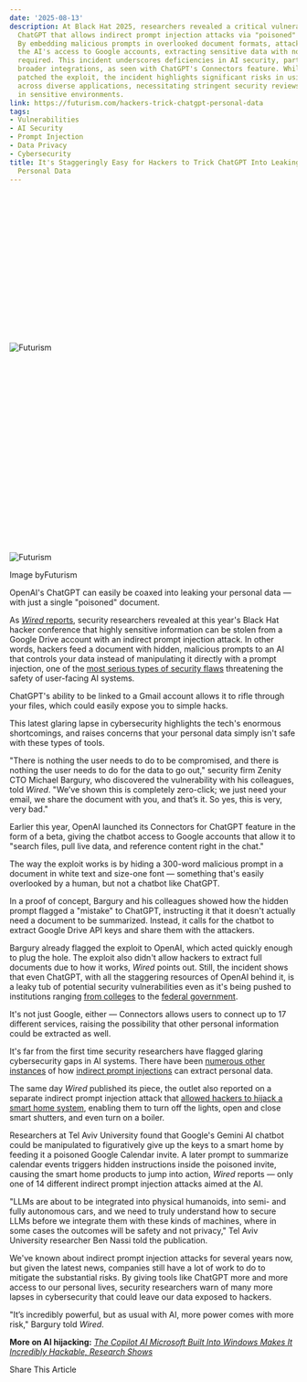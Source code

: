 ```yaml
---
date: '2025-08-13'
description: At Black Hat 2025, researchers revealed a critical vulnerability in OpenAI's
  ChatGPT that allows indirect prompt injection attacks via "poisoned" documents.
  By embedding malicious prompts in overlooked document formats, attackers can exploit
  the AI's access to Google accounts, extracting sensitive data with no user interaction
  required. This incident underscores deficiencies in AI security, particularly with
  broader integrations, as seen with ChatGPT's Connectors feature. While OpenAI swiftly
  patched the exploit, the incident highlights significant risks in using AI tools
  across diverse applications, necessitating stringent security reviews prior to deployment
  in sensitive environments.
link: https://futurism.com/hackers-trick-chatgpt-personal-data
tags:
- Vulnerabilities
- AI Security
- Prompt Injection
- Data Privacy
- Cybersecurity
title: It's Staggeringly Easy for Hackers to Trick ChatGPT Into Leaking Your Most
  Personal Data
---
```


![](data:image/svg+xml,%3csvg%20xmlns=%27http://www.w3.org/2000/svg%27%20version=%271.1%27%20width=%271024%27%20height=%27536.1256544502618%27/%3e)![Futurism](https://futurism.com/_next/image?url=https%3A%2F%2Fwordpress-assets.futurism.com%2F2025%2F08%2Fhackers-trick-chatgpt-personal-data.jpg&w=2048&q=75)

![](data:image/svg+xml,%3csvg%20xmlns=%27http://www.w3.org/2000/svg%27%20version=%271.1%27%20width=%271024%27%20height=%27682.6666666666666%27/%3e)![Futurism](https://futurism.com/_next/image?url=https%3A%2F%2Fwordpress-assets.futurism.com%2F2025%2F08%2Fhackers-trick-chatgpt-personal-data.jpg&w=2048&q=75)

Image byFuturism

OpenAI's ChatGPT can easily be coaxed into leaking your personal data — with just a single "poisoned" document.

As [_Wired_ reports](https://www.wired.com/story/poisoned-document-could-leak-secret-data-chatgpt/), security researchers revealed at this year's Black Hat hacker conference that highly sensitive information can be stolen from a Google Drive account with an indirect prompt injection attack. In other words, hackers feed a document with hidden, malicious prompts to an AI that controls your data instead of manipulating it directly with a prompt injection, one of the [most serious types of security flaws](https://www.wired.com/story/generative-ai-prompt-injection-hacking/) threatening the safety of user-facing AI systems.

ChatGPT's ability to be linked to a Gmail account allows it to rifle through your files, which could easily expose you to simple hacks.

This latest glaring lapse in cybersecurity highlights the tech's enormous shortcomings, and raises concerns that your personal data simply isn't safe with these types of tools.

"There is nothing the user needs to do to be compromised, and there is nothing the user needs to do for the data to go out," security firm Zenity CTO Michael Bargury, who discovered the vulnerability with his colleagues, told _Wired_. "We’ve shown this is completely zero-click; we just need your email, we share the document with you, and that’s it. So yes, this is very, very bad."

Earlier this year, OpenAI launched its Connectors for ChatGPT feature in the form of a beta, giving the chatbot access to Google accounts that allow it to "search files, pull live data, and reference content right in the chat."

The way the exploit works is by hiding a 300-word malicious prompt in a document in white text and size-one font — something that's easily overlooked by a human, but not a chatbot like ChatGPT.

In a proof of concept, Bargury and his colleagues showed how the hidden prompt flagged a "mistake" to ChatGPT, instructing it that it doesn't actually need a document to be summarized. Instead, it calls for the chatbot to extract Google Drive API keys and share them with the attackers.

Bargury already flagged the exploit to OpenAI, which acted quickly enough to plug the hole. The exploit also didn't allow hackers to extract full documents due to how it works, _Wired_ points out. Still, the incident shows that even ChatGPT, with all the staggering resources of OpenAI behind it, is a leaky tub of potential security vulnerabilities even as it's being pushed to institutions ranging [from colleges](https://www.nytimes.com/2025/06/07/technology/chatgpt-openai-colleges.html) to the [federal government](https://www.cnbc.com/2025/08/06/openai-is-giving-chatgpt-to-the-government-for-1-.html).

It's not just Google, either — Connectors allows users to connect up to 17 different services, raising the possibility that other personal information could be extracted as well.

It's far from the first time security researchers have flagged glaring cybersecurity gaps in AI systems. There have been [numerous other instances](https://thehackernews.com/2025/06/google-adds-multi-layered-defenses-to.html) of how [indirect prompt injections](https://futurism.com/the-byte/ai-microsoft-windows-incredibly-hackable) can extract personal data.

The same day _Wired_ published its piece, the outlet also reported on a separate indirect prompt injection attack that [allowed hackers to hijack a smart home system](https://www.wired.com/story/google-gemini-calendar-invite-hijack-smart-home/), enabling them to turn off the lights, open and close smart shutters, and even turn on a boiler.

Researchers at Tel Aviv University found that Google's Gemini AI chatbot could be manipulated to figuratively give up the keys to a smart home by feeding it a poisoned Google Calendar invite. A later prompt to summarize calendar events triggers hidden instructions inside the poisoned invite, causing the smart home products to jump into action, _Wired_ reports — only one of 14 different indirect prompt injection attacks aimed at the AI.

"LLMs are about to be integrated into physical humanoids, into semi- and fully autonomous cars, and we need to truly understand how to secure LLMs before we integrate them with these kinds of machines, where in some cases the outcomes will be safety and not privacy," Tel Aviv University researcher Ben Nassi told the publication.

We've known about indirect prompt injection attacks for several years now, but given the latest news, companies still have a lot of work to do to mitigate the substantial risks. By giving tools like ChatGPT more and more access to our personal lives, security researchers warn of many more lapses in cybersecurity that could leave our data exposed to hackers.

"It’s incredibly powerful, but as usual with AI, more power comes with more risk," Bargury told _Wired_.

**More on AI hijacking:** _[The Copilot AI Microsoft Built Into Windows Makes It Incredibly Hackable, Research Shows](https://futurism.com/the-byte/ai-microsoft-windows-incredibly-hackable)_

Share This Article
